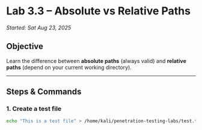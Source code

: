 # Lab 3.3 – Absolute vs Relative Paths

_Started: Sat Aug 23, 2025_

## Objective
Learn the difference between **absolute paths** (always valid) and **relative paths** (depend on your current working directory).

---

## Steps & Commands

### 1. Create a test file
```bash
echo "This is a test file" > /home/kali/penetration-testing-labs/test.txt

